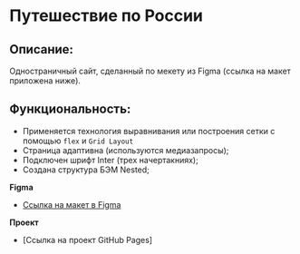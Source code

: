 # Путешествие по России

## Описание:
Одностраничный сайт, сделанный по мекету из Figma (ссылка на макет приложена ниже).

## Функциональность:
* Применяется технология выравнивания или построения сетки с помощью ```flex``` и ```Grid Layout```
* Страница адаптивна (используются медиазапросы);
* Подключен шрифт Inter (трех начертакниях);
* Создана структура БЭМ Nested;

**Figma**

* [Ссылка на макет в Figma](https://www.figma.com/file/5S2WSbEFL6awjVWJ0NWL8Q/Sprint-3_-Russia-_-desktop-mobile?node-id=28503%3A0)

**Проект**

* [Ссылка на проект GitHub Pages]
